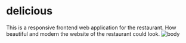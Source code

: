 # delicious

This is a responsive frontend web application for the restaurant.
How beautiful and modern the website of the restaurant could look.
![body](https://user-images.githubusercontent.com/46870908/77831642-cd84db00-7106-11ea-88dd-4ac0d3178a56.jpg)
